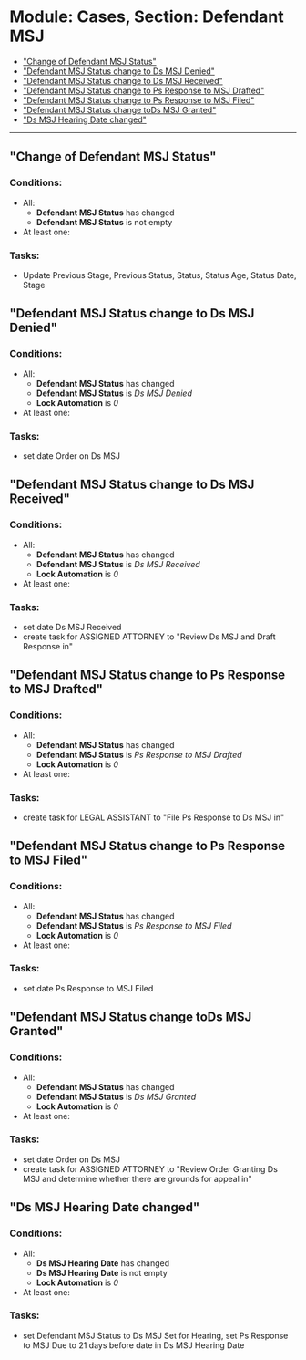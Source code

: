 # Module: Cases, Section: Defendant MSJ
- <a href="#wf-184"> "Change of Defendant MSJ Status"</a>
- <a href="#wf-235"> "Defendant MSJ Status change to Ds MSJ Denied"</a>
- <a href="#wf-230"> "Defendant MSJ Status change to Ds MSJ Received"</a>
- <a href="#wf-232"> "Defendant MSJ Status change to Ps Response to MSJ Drafted"</a>
- <a href="#wf-233"> "Defendant MSJ Status change to Ps Response to MSJ Filed"</a>
- <a href="#wf-234"> "Defendant MSJ Status change toDs MSJ Granted"</a>
- <a href="#wf-231"> "Ds MSJ Hearing Date changed"</a>
----------------------
<a id="wf-184" href="#wf-184"></a>
## "Change of Defendant MSJ Status"
### Conditions:
- All:
  - **Defendant MSJ Status** has changed 
  - **Defendant MSJ Status** is not empty 
- At least one:
### Tasks:
- Update Previous Stage, Previous Status, Status, Status Age, Status Date, Stage
<a id="wf-235" href="#wf-235"></a>
## "Defendant MSJ Status change to Ds MSJ Denied"
### Conditions:
- All:
  - **Defendant MSJ Status** has changed 
  - **Defendant MSJ Status** is _Ds MSJ Denied_ 
  - **Lock Automation** is _0_ 
- At least one:
### Tasks:
- set date Order on Ds MSJ
<a id="wf-230" href="#wf-230"></a>
## "Defendant MSJ Status change to Ds MSJ Received"
### Conditions:
- All:
  - **Defendant MSJ Status** has changed 
  - **Defendant MSJ Status** is _Ds MSJ Received_ 
  - **Lock Automation** is _0_ 
- At least one:
### Tasks:
- set date Ds MSJ Received
- create task for ASSIGNED ATTORNEY to &quot;Review Ds MSJ and Draft Response in&quot;
<a id="wf-232" href="#wf-232"></a>
## "Defendant MSJ Status change to Ps Response to MSJ Drafted"
### Conditions:
- All:
  - **Defendant MSJ Status** has changed 
  - **Defendant MSJ Status** is _Ps Response to MSJ Drafted_ 
  - **Lock Automation** is _0_ 
- At least one:
### Tasks:
- create task for LEGAL ASSISTANT to &quot;File Ps Response to Ds MSJ in&quot;
<a id="wf-233" href="#wf-233"></a>
## "Defendant MSJ Status change to Ps Response to MSJ Filed"
### Conditions:
- All:
  - **Defendant MSJ Status** has changed 
  - **Defendant MSJ Status** is _Ps Response to MSJ Filed_ 
  - **Lock Automation** is _0_ 
- At least one:
### Tasks:
- set date Ps Response to MSJ Filed
<a id="wf-234" href="#wf-234"></a>
## "Defendant MSJ Status change toDs MSJ Granted"
### Conditions:
- All:
  - **Defendant MSJ Status** has changed 
  - **Defendant MSJ Status** is _Ds MSJ Granted_ 
  - **Lock Automation** is _0_ 
- At least one:
### Tasks:
- set date Order on Ds MSJ
- create task for ASSIGNED ATTORNEY to &quot;Review Order Granting Ds MSJ and determine whether there are grounds for appeal in&quot;
<a id="wf-231" href="#wf-231"></a>
## "Ds MSJ Hearing Date changed"
### Conditions:
- All:
  - **Ds MSJ Hearing Date** has changed 
  - **Ds MSJ Hearing Date** is not empty 
  - **Lock Automation** is _0_ 
- At least one:
### Tasks:
- set  Defendant MSJ Status to Ds MSJ Set for Hearing, set Ps Response to MSJ Due to  21 days before date in Ds MSJ Hearing Date
